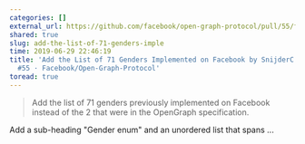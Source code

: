 ```yaml
---
categories: []
external_url: https://github.com/facebook/open-graph-protocol/pull/55/files
shared: true
slug: add-the-list-of-71-genders-imple
time: 2019-06-29 22:46:19
title: 'Add the List of 71 Genders Implemented on Facebook by SnijderC · Pull Request
  #55 · Facebook/Open-Graph-Protocol'
toread: true
---
```


> Add the list of 71 genders previously implemented on Facebook instead of the 2 that were in the OpenGraph specification.

Add a sub-heading &quot;Gender enum&quot; and an unordered list that spans ...